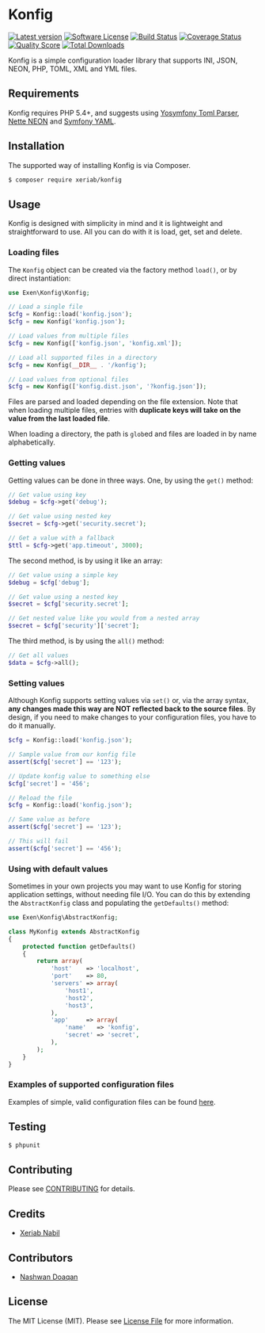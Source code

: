 # Konfig

[![Latest version][ico-version]][link-packagist]
[![Software License][ico-license]][link-license]
[![Build Status][ico-travis]][link-travis]
[![Coverage Status][ico-scrutinizer]][link-scrutinizer]
[![Quality Score][ico-code-quality]][link-code-quality]
[![Total Downloads][ico-downloads]][link-downloads]

Konfig is a simple configuration loader library that supports INI, JSON, NEON, PHP, TOML, XML
and YML files.

## Requirements

Konfig requires PHP 5.4+, and suggests using [Yosymfony Toml Parser](https://github.com/yosymfony/Toml), [Nette NEON](https://github.com/nette/neon) and [Symfony YAML](https://github.com/symfony/Yaml).

## Installation

The supported way of installing Konfig is via Composer.

```sh
$ composer require xeriab/konfig
```

## Usage

Konfig is designed with simplicity in mind and it is lightweight and straightforward to use. All you can do with
it is load, get, set and delete.

### Loading files

The `Konfig` object can be created via the factory method `load()`, or
by direct instantiation:

```php
use Exen\Konfig\Konfig;

// Load a single file
$cfg = Konfig::load('konfig.json');
$cfg = new Konfig('konfig.json');

// Load values from multiple files
$cfg = new Konfig(['konfig.json', 'konfig.xml']);

// Load all supported files in a directory
$cfg = new Konfig(__DIR__ . '/konfig');

// Load values from optional files
$cfg = new Konfig(['konfig.dist.json', '?konfig.json']);
```

Files are parsed and loaded depending on the file extension. Note that when
loading multiple files, entries with **duplicate keys will take on the value
from the last loaded file**.

When loading a directory, the path is `glob`ed and files are loaded in by
name alphabetically.

### Getting values

Getting values can be done in three ways. One, by using the `get()` method:

```php
// Get value using key
$debug = $cfg->get('debug');

// Get value using nested key
$secret = $cfg->get('security.secret');

// Get a value with a fallback
$ttl = $cfg->get('app.timeout', 3000);
```

The second method, is by using it like an array:

```php
// Get value using a simple key
$debug = $cfg['debug'];

// Get value using a nested key
$secret = $cfg['security.secret'];

// Get nested value like you would from a nested array
$secret = $cfg['security']['secret'];
```

The third method, is by using the `all()` method:

```php
// Get all values
$data = $cfg->all();
```

### Setting values

Although Konfig supports setting values via `set()` or, via the
array syntax, **any changes made this way are NOT reflected back to the
source files**. By design, if you need to make changes to your
configuration files, you have to do it manually.

```php
$cfg = Konfig::load('konfig.json');

// Sample value from our konfig file
assert($cfg['secret'] == '123');

// Update konfig value to something else
$cfg['secret'] = '456';

// Reload the file
$cfg = Konfig::load('konfig.json');

// Same value as before
assert($cfg['secret'] == '123');

// This will fail
assert($cfg['secret'] == '456');
```

### Using with default values

Sometimes in your own projects you may want to use Konfig for storing
application settings, without needing file I/O. You can do this by extending
the `AbstractKonfig` class and populating the `getDefaults()` method:

```php
use Exen\Konfig\AbstractKonfig;

class MyKonfig extends AbstractKonfig
{
    protected function getDefaults()
    {
        return array(
            'host'    => 'localhost',
            'port'    => 80,
            'servers' => array(
                'host1',
                'host2',
                'host3',
            ),
            'app'     => array(
                'name'   => 'konfig',
                'secret' => 'secret',
            ),
        );
    }
}
```

### Examples of supported configuration files

Examples of simple, valid configuration files can be found [here](tests/mocks/pass).


## Testing

``` bash
$ phpunit
```


## Contributing

Please see [CONTRIBUTING](CONTRIBUTING.md) for details.

## Credits

- [Xeriab Nabil](https://github.com/xeriab)


## Contributors

- [Nashwan Doaqan](https://github.com/nash-ye)


## License

The MIT License (MIT). Please see [License File](LICENSE.md) for more information.

[ico-version]: https://img.shields.io/packagist/v/xeriab/konfig.svg?style=flat-square
[ico-license]: https://img.shields.io/badge/license-MIT-brightgreen.svg?style=flat-square
[ico-travis]: https://img.shields.io/travis/xeriab/konfig/master.svg?style=flat-square
[ico-scrutinizer]: https://scrutinizer-ci.com/g/xeriab/konfig/badges/coverage.png?b=master
[ico-code-quality]: https://scrutinizer-ci.com/g/xeriab/konfig/badges/quality-score.png?b=master
[ico-downloads]: https://img.shields.io/packagist/dt/xeriab/konfig.svg?style=flat-square

[link-packagist]: https://packagist.org/packages/xeriab/konfig
[link-license]: http://xeriab.mit-license.org
[link-travis]: https://travis-ci.org/xeriab/konfig
[link-scrutinizer]: https://scrutinizer-ci.com/g/xeriab/konfig/code-structure
[link-code-quality]: https://scrutinizer-ci.com/g/xeriab/konfig
[link-downloads]: https://packagist.org/packages/xeriab/konfig

